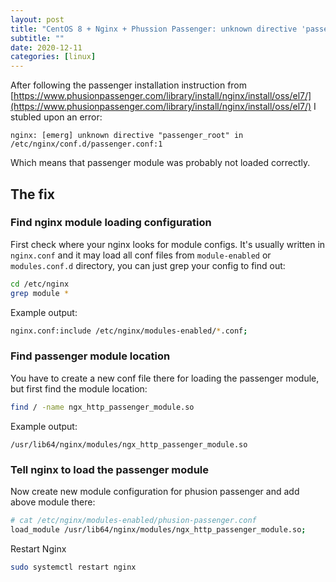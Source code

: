 ```yaml
---
layout: post
title: "CentOS 8 + Nginx + Phussion Passenger: unknown directive 'passenger_root'"
subtitle: ""
date: 2020-12-11
categories: [linux]
---
```


After following the passenger installation instruction from [https://www.phusionpassenger.com/library/install/nginx/install/oss/el7/](https://www.phusionpassenger.com/library/install/nginx/install/oss/el7/) I stubled upon an error:

```
nginx: [emerg] unknown directive "passenger_root" in /etc/nginx/conf.d/passenger.conf:1
```

Which means that passenger module was probably not loaded correctly. 

## The fix

### Find nginx module loading configuration

First check where your nginx looks for module configs. It's usually written in `nginx.conf` and it may load all conf files from `module-enabled` or `modules.conf.d` directory, you can just grep your config to find out:

```sh
cd /etc/nginx
grep module *
```

Example output: 
```sh
nginx.conf:include /etc/nginx/modules-enabled/*.conf;
```

### Find passenger module location

You have to create a new conf file there for loading the passenger module, but first find the module location:

```sh
find / -name ngx_http_passenger_module.so
```

Example output: 
```
/usr/lib64/nginx/modules/ngx_http_passenger_module.so
```

### Tell nginx to load the passenger module

Now create new module configuration for phusion passenger and add above module there:

```sh
# cat /etc/nginx/modules-enabled/phusion-passenger.conf
load_module /usr/lib64/nginx/modules/ngx_http_passenger_module.so;
```

Restart Nginx 
```sh
sudo systemctl restart nginx
```
